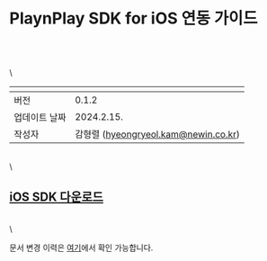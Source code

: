 # PlaynPlay SDK for iOS 연동 가이드

\
\
\
\

| <!-- -->    | <!-- --> |
|-------------|----------|
| 버전     | 0.1.2    |
| 업데이트 날짜 | 2024.2.15. |
| 작성자     | 감형렬 (hyeongryeol.kam@newin.co.kr) |

\
\

## [iOS SDK 다운로드](http://app.playnplay.com/sdks/latest/NPlayerSDKSample-iOS.zip)

\
\

문서 변경 이력은 [여기](./revision_history/home.md)에서 확인 가능합니다.
